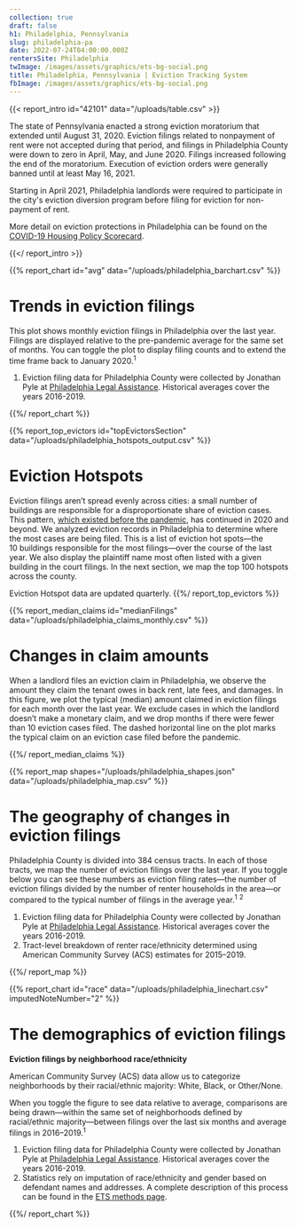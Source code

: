 ```yaml
---
collection: true
draft: false
h1: Philadelphia, Pennsylvania
slug: philadelphia-pa
date: 2022-07-24T04:00:00.000Z
rentersSite: Philadelphia
twImage: /images/assets/graphics/ets-bg-social.png
title: Philadelphia, Pennsylvania | Eviction Tracking System
fbImage: /images/assets/graphics/ets-bg-social.png
---
```


{{< report_intro id="42101" data="/uploads/table.csv" >}}

The state of Pennsylvania enacted a strong eviction moratorium that extended until August 31, 2020. Eviction filings related to nonpayment of rent were not accepted during that period, and filings in Philadelphia County were down to zero in April, May, and June 2020. Filings increased following the end of the moratorium. Execution of eviction orders were generally banned until at least May 16, 2021.

Starting in April 2021, Philadelphia landlords were required to participate in the city's eviction diversion program before filing for eviction for non-payment of rent. 

More detail on eviction protections in Philadelphia can be found on the [COVID-19 Housing Policy Scorecard](https://evictionlab.org/covid-policy-scorecard/pa/).

{{</ report_intro >}}



{{% report_chart id="avg" data="/uploads/philadelphia_barchart.csv" %}}

# Trends in eviction filings

This plot shows monthly eviction filings in Philadelphia over the last year. Filings are displayed relative to the pre-pandemic average for the same set of months. You can toggle the plot to display filing counts and to extend the time frame back to January 2020.<sup>1</sup>

1. Eviction filing data for Philadelphia County were collected by Jonathan Pyle at [Philadelphia Legal Assistance](https://philalegal.org/). Historical averages cover the years 2016-2019.

{{%/ report_chart %}}



{{% report_top_evictors id="topEvictorsSection" data="/uploads/philadelphia_hotspots_output.csv" %}}
# Eviction Hotspots

Eviction filings aren’t spread evenly across cities: a small number of buildings are responsible for a disproportionate share of eviction cases. This pattern, [which existed before the pandemic](https://evictionlab.org/top-evicting-landlords-drive-us-eviction-crisis/), has continued in 2020 and beyond. We analyzed eviction records in Philadelphia to determine where the most cases are being filed. This is a list of eviction hot spots—the 10 buildings responsible for the most filings—over the course of the last year. We also display the plaintiff name most often listed with a given building in the court filings. In the next section, we map the top 100 hotspots across the county.

Eviction Hotspot data are updated quarterly.
{{%/ report_top_evictors %}}



{{% report_median_claims id="medianFilings" data="/uploads/philadelphia_claims_monthly.csv" %}}







# Changes in claim amounts

When a landlord files an eviction claim in Philadelphia, we observe the amount they claim the tenant owes in back rent, late fees, and damages. In this figure, we plot the typical (median) amount claimed in eviction filings for each month over the last year. We exclude cases in which the landlord doesn’t make a monetary claim, and we drop months if there were fewer than 10 eviction cases filed. The dashed horizontal line on the plot marks the typical claim on an eviction case filed before the pandemic.









{{%/ report_median_claims %}}



{{% report_map shapes="/uploads/philadelphia_shapes.json" data="/uploads/philadelphia_map.csv" %}}

# The geography of changes in eviction filings

Philadelphia County is divided into 384 census tracts. In each of those tracts, we map the number of eviction filings over the last year. If you toggle below you can see these numbers as eviction filing rates—the number of eviction filings divided by the number of renter households in the area—or compared to the typical number of filings in the average year.<sup>1</sup> <sup>2</sup>

1. Eviction filing data for Philadelphia County were collected by Jonathan Pyle at [Philadelphia Legal Assistance](https://philalegal.org/). Historical averages cover the years 2016-2019.
2. Tract-level breakdown of renter race/ethnicity determined using American Community Survey (ACS) estimates for 2015–2019.

{{%/ report_map %}}



{{% report_chart id="race" data="/uploads/philadelphia_linechart.csv" imputedNoteNumber="2" %}}



# The demographics of eviction filings

**Eviction filings by neighborhood race/ethnicity**

American Community Survey (ACS) data allow us to categorize neighborhoods by their racial/ethnic majority: White, Black, or Other/None. 

When you toggle the figure to see data relative to average, comparisons are being drawn—within the same set of neighborhoods defined by racial/ethnic majority—between filings over the last six months and average filings in 2016–2019.<sup>1</sup> 

1. Eviction filing data for Philadelphia County were collected by Jonathan Pyle at [Philadelphia Legal Assistance](https://philalegal.org/). Historical averages cover the years 2016-2019.
2. Statistics rely on imputation of race/ethnicity and gender based on defendant names and addresses. A complete description of this process can be found in the [ETS methods page](https://evictionlab.org/eviction-tracking/methods/).

{{%/ report_chart %}}